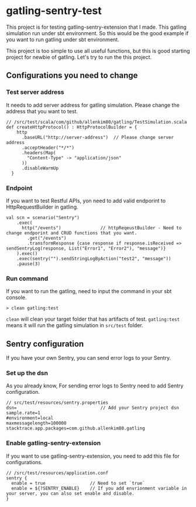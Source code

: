 # gatling-sentry-test

This project is for testing gatling-sentry-extension that I made.
This gatling simulation run under sbt environment. 
So this would be the good example if you want to run gatling under sbt environment.

This project is too simple to use all useful functions, but this is good starting project for newbie of gatling. 
Let's try to run the this project.

## Configurations you need to change

### Test server address

It needs to add server address for gatling simulation. Please change the address that you want to test.

```aidl
// /src/test/scala/com/github/allenkim80/gatling/TestSimulation.scala
def createHttpProtocol() : HttpProtocolBuilder = {
    http
      .baseURL("http://server-address")  // Please change server address
      .acceptHeader("*/*")
      .headers(Map(
        "Content-Type" -> "application/json"
      ))
      .disableWarmUp
  }
```  

### Endpoint 

If you want to test Restful APIs, yon need to add valid endporint to HttpRequestBuilder in gatling.

```aidl
val scn = scenario("Sentry")
    .exec(
      http("/events")               // httpReqeustBuilder - Need to change endporint and CRUD functions that you want.
        .get("/events")
        .transformResponse {case response if response.isReceived => sendSentryLog(response, List("Error1", "Error2"), "message")}
    ).exec()
    .exec(sentry("").sendStringLogByAction("test2", "message"))
    .pause(3)
```

### Run command 

If you want to run the gatling, need to input the command in your sbt console.

```aidl
> clean gatling:test
```

`clean` will clean your target folder that has artifacts of test.
`gatling:test` means it will run the gatling simulation in `src/test` folder.


## Sentry configuration

If you have your own Sentry, you can send error logs to your Sentry. 

### Set up the dsn

As you already know, For sending error logs to Sentry need to add Sentry configuration.

```aidl
// src/test/resources/sentry.properties
dsn=                                // Add your Sentry project dsn  
sample.rate=1
#environment=local
maxmessagelength=100000
stacktrace.app.packages=com.github.allenkim80.gatling
```

### Enable gatling-sentry-extension

If you want to use gatling-sentry-extension, you need to add this file for configurations.

```aidl
// /src/test/resources/application.conf
sentry {
  enable = true                 // Need to set `true`
  enable = ${?SENTRY_ENABLE}    // If you add envrionment variable in your server, you can also set enable and disable.
}
```



